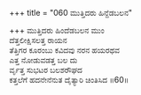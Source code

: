 +++
title = "060 ಮುತ್ತಿದರು ಹಿನ್ದೆಡಬಲನ"

+++
ಮುತ್ತಿದರು ಹಿಂದೆಡಬಲನ ಮುಂ  
ದೆತ್ತಲೀಕ್ಷಿಸಲತ್ತ ರಾಯನ  
ತೆತ್ತಿಗರ ಕೂರಂಬು ಕವಿದವು ನರನ ಹಯರಥವ  
ಎತ್ತ ನೋಡುವಡತ್ತ ಬಲ ದು  
ರ್ವೃತ್ತ ಸುಭಟರ ಬಲಶರೌಘದ  
ಕತ್ತಲೆಗೆ ಹದನೇನೆನುತ ದೈತ್ಯಾರಿ ಚಿಂತಿಸಿದ    ॥60॥